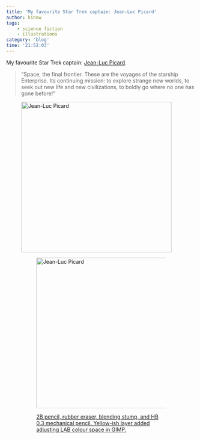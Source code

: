 ```yaml
---
title: 'My favourite Star Trek captain: Jean-Luc Picard'
author: kinow
tags:
    - science fiction
    - illustrations
category: 'blog'
time: '21:52:03'
---
```


My favourite Star Trek captain: [Jean-Luc Picard](http://www.startrek.com/database_article/picard-jean-luc).

<blockquote>&ldquo;Space, the final frontier. These are the voyages of the starship Enterprise. Its continuing mission: to explore strange new worlds, to seek out new life and new civilizations, to boldly go where no one has gone before!&rdquo;</blockquote>

<div class='row'>
<div class="ui fluid container">
<figure>
<a  href="{{assets['jeanlucpicard']}}" rel="prettyPhoto" class="thumbnail" title="Jean-Luc Picard">
<img style="height: 400px;" class="ui image" src="{{assets['jeanlucpicard']}}" alt="Jean-Luc Picard" />


<div class='row'>
<div class="ui fluid container">
<figure>
<a  href="{{assets['jeanlucpicard-photo']}}" rel="prettyPhoto" class="thumbnail" title="Jean-Luc Picard">
<img style="height: 400px;" class="ui image" src="{{assets['jeanlucpicard-photo']}}" alt="Jean-Luc Picard" />


2B pencil, rubber eraser, blending stump, and HB 0.3 mechanical pencil. Yellow-ish layer added adjusting LAB colour space in GIMP.
